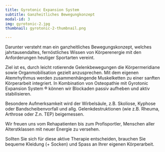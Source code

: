 ```yaml
---
title: Gyrotonic Expansion System
subtitle: Ganzheitliches Bewegungkonzept
modal-id: 3
img: gyrotonic-2.jpg
thumbnail: gyrotonic-2-thumbnail.png

---
```

Darunter versteht man ein ganzheitliches Bewegungskonzept, welches jahrtausendaltes, fernöstliches Wissen von Körperenergie mit den Anforderungen heutiger Sportarten vereint.

Ziel ist es, durch leicht rotierende Gelenkbewegungen die Körpermeridiane sowie Organmobilisation gezielt anzusprechen. Mit dem eigenen Atemrhythmus werden zusammenhängende Muskelketten zu einer sanften Körperarbeit integriert. In Kombination von Osteopathie mit Gyrotonic Expansion System ® können wir Blockaden passiv aufheben und aktiv stabilisieren.

Besondere Aufmerksamkeit wird der Wirbelsäule, z.B. Skoliose, Kyphose oder Bandscheibenvorfall und allg. Gelenkdestruktionen (wie z.B. Rheuma, Arthrose oder Z.n. TEP) beigemessen.

Wir freuen uns vom Rehapatienten bis zum Profisportler, Menschen aller Alterstklassen mit neuer Energie zu versehen.

Sollten Sie sich für diese aktive Therapie entscheiden, brauchen Sie bequeme Kleidung (+ Socken) und Spass an Ihrer eigenen Körperarbeit.
